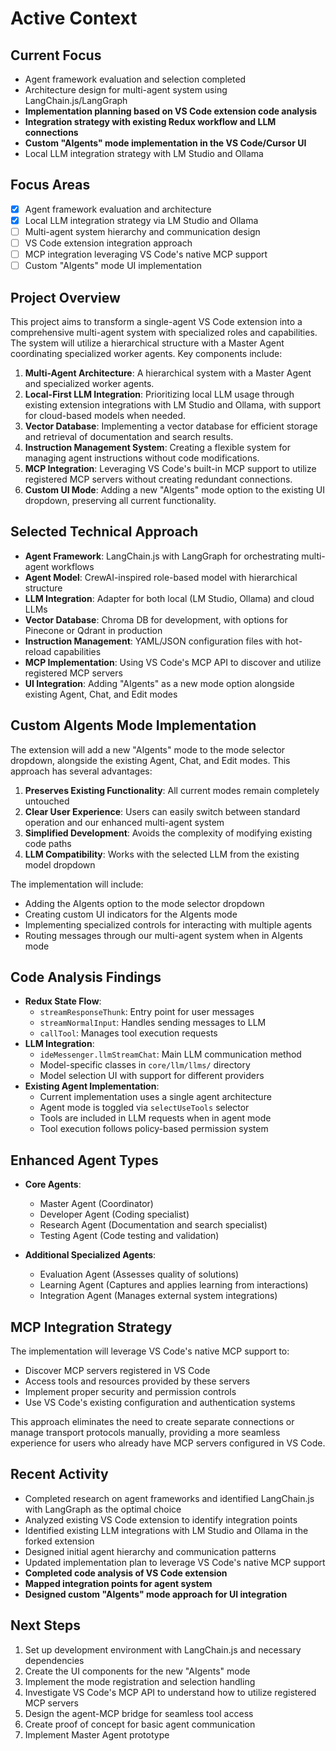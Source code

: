 # Active Context

## Current Focus
- Agent framework evaluation and selection completed
- Architecture design for multi-agent system using LangChain.js/LangGraph
- **Implementation planning based on VS Code extension code analysis**
- **Integration strategy with existing Redux workflow and LLM connections**
- **Custom "AIgents" mode implementation in the VS Code/Cursor UI**
- Local LLM integration strategy with LM Studio and Ollama

## Focus Areas
- [x] Agent framework evaluation and architecture
- [x] Local LLM integration strategy via LM Studio and Ollama
- [ ] Multi-agent system hierarchy and communication design
- [ ] VS Code extension integration approach
- [ ] MCP integration leveraging VS Code's native MCP support
- [ ] Custom "AIgents" mode UI implementation

## Project Overview
This project aims to transform a single-agent VS Code extension into a comprehensive multi-agent system with specialized roles and capabilities. The system will utilize a hierarchical structure with a Master Agent coordinating specialized worker agents. Key components include:

1. **Multi-Agent Architecture**: A hierarchical system with a Master Agent and specialized worker agents.
2. **Local-First LLM Integration**: Prioritizing local LLM usage through existing extension integrations with LM Studio and Ollama, with support for cloud-based models when needed.
3. **Vector Database**: Implementing a vector database for efficient storage and retrieval of documentation and search results.
4. **Instruction Management System**: Creating a flexible system for managing agent instructions without code modifications.
5. **MCP Integration**: Leveraging VS Code's built-in MCP support to utilize registered MCP servers without creating redundant connections.
6. **Custom UI Mode**: Adding a new "AIgents" mode option to the existing UI dropdown, preserving all current functionality.

## Selected Technical Approach
- **Agent Framework**: LangChain.js with LangGraph for orchestrating multi-agent workflows
- **Agent Model**: CrewAI-inspired role-based model with hierarchical structure
- **LLM Integration**: Adapter for both local (LM Studio, Ollama) and cloud LLMs
- **Vector Database**: Chroma DB for development, with options for Pinecone or Qdrant in production
- **Instruction Management**: YAML/JSON configuration files with hot-reload capabilities
- **MCP Implementation**: Using VS Code's MCP API to discover and utilize registered MCP servers
- **UI Integration**: Adding "AIgents" as a new mode option alongside existing Agent, Chat, and Edit modes

## Custom AIgents Mode Implementation
The extension will add a new "AIgents" mode to the mode selector dropdown, alongside the existing Agent, Chat, and Edit modes. This approach has several advantages:

1. **Preserves Existing Functionality**: All current modes remain completely untouched
2. **Clear User Experience**: Users can easily switch between standard operation and our enhanced multi-agent system
3. **Simplified Development**: Avoids the complexity of modifying existing code paths
4. **LLM Compatibility**: Works with the selected LLM from the existing model dropdown

The implementation will include:
- Adding the AIgents option to the mode selector dropdown
- Creating custom UI indicators for the AIgents mode
- Implementing specialized controls for interacting with multiple agents
- Routing messages through our multi-agent system when in AIgents mode

## Code Analysis Findings
- **Redux State Flow**:
  - `streamResponseThunk`: Entry point for user messages
  - `streamNormalInput`: Handles sending messages to LLM
  - `callTool`: Manages tool execution requests
- **LLM Integration**:
  - `ideMessenger.llmStreamChat`: Main LLM communication method
  - Model-specific classes in `core/llm/llms/` directory
  - Model selection UI with support for different providers
- **Existing Agent Implementation**:
  - Current implementation uses a single agent architecture
  - Agent mode is toggled via `selectUseTools` selector
  - Tools are included in LLM requests when in agent mode
  - Tool execution follows policy-based permission system

## Enhanced Agent Types
- **Core Agents**:
  - Master Agent (Coordinator)
  - Developer Agent (Coding specialist)
  - Research Agent (Documentation and search specialist)
  - Testing Agent (Code testing and validation)
  
- **Additional Specialized Agents**:
  - Evaluation Agent (Assesses quality of solutions)
  - Learning Agent (Captures and applies learning from interactions)
  - Integration Agent (Manages external system integrations)

## MCP Integration Strategy
The implementation will leverage VS Code's native MCP support to:
- Discover MCP servers registered in VS Code
- Access tools and resources provided by these servers
- Implement proper security and permission controls
- Use VS Code's existing configuration and authentication systems

This approach eliminates the need to create separate connections or manage transport protocols manually, providing a more seamless experience for users who already have MCP servers configured in VS Code.

## Recent Activity
- Completed research on agent frameworks and identified LangChain.js with LangGraph as the optimal choice
- Analyzed existing VS Code extension to identify integration points
- Identified existing LLM integrations with LM Studio and Ollama in the forked extension
- Designed initial agent hierarchy and communication patterns
- Updated implementation plan to leverage VS Code's native MCP support
- **Completed code analysis of VS Code extension**
- **Mapped integration points for agent system**
- **Designed custom "AIgents" mode approach for UI integration**

## Next Steps
1. Set up development environment with LangChain.js and necessary dependencies
2. Create the UI components for the new "AIgents" mode
3. Implement the mode registration and selection handling
4. Investigate VS Code's MCP API to understand how to utilize registered MCP servers
5. Design the agent-MCP bridge for seamless tool access
6. Create proof of concept for basic agent communication
7. Implement Master Agent prototype
